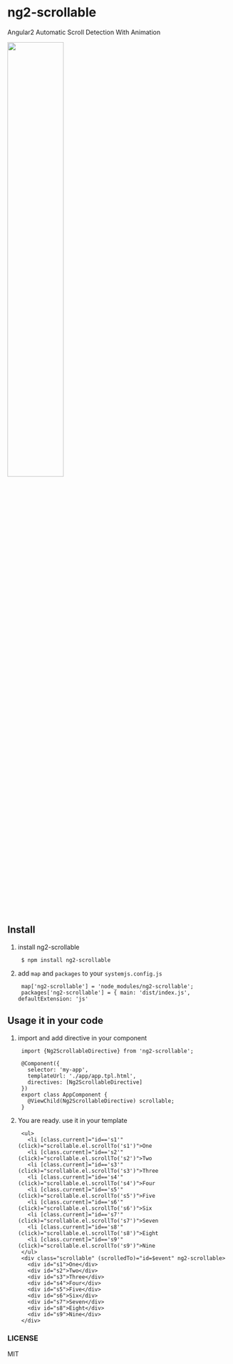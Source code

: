 # ng2-scrollable
Angular2 Automatic Scroll Detection With Animation


<a href="http://plnkr.co/edit/k5zEfS?p=preview">
  <img src=""http://i.imgur.com/9PWnNqe.png" width="50% border="1" />
</a>

## Install

1. install ng2-scrollable

        $ npm install ng2-scrollable

2. add `map` and `packages` to your `systemjs.config.js`

        map['ng2-scrollable'] = 'node_modules/ng2-scrollable';
        packages['ng2-scrollable'] = { main: 'dist/index.js', defaultExtension: 'js' 

## Usage it in your code

1. import and add directive in your component

        import {Ng2ScrollableDirective} from 'ng2-scrollable';

        @Component({
          selector: 'my-app',
          templateUrl: './app/app.tpl.html',
          directives: [Ng2ScrollableDirective]
        })
        export class AppComponent {
          @ViewChild(Ng2ScrollableDirective) scrollable;
        }


2. You are ready. use it in your template

        <ul>
          <li [class.current]="id=='s1'" (click)="scrollable.el.scrollTo('s1')">One
          <li [class.current]="id=='s2'" (click)="scrollable.el.scrollTo('s2')">Two
          <li [class.current]="id=='s3'" (click)="scrollable.el.scrollTo('s3')">Three
          <li [class.current]="id=='s4'" (click)="scrollable.el.scrollTo('s4')">Four
          <li [class.current]="id=='s5'" (click)="scrollable.el.scrollTo('s5')">Five
          <li [class.current]="id=='s6'" (click)="scrollable.el.scrollTo('s6')">Six
          <li [class.current]="id=='s7'" (click)="scrollable.el.scrollTo('s7')">Seven
          <li [class.current]="id=='s8'" (click)="scrollable.el.scrollTo('s8')">Eight
          <li [class.current]="id=='s9'" (click)="scrollable.el.scrollTo('s9')">Nine
        </ul>
        <div class="scrollable" (scrolledTo)="id=$event" ng2-scrollable>
          <div id="s1">One</div>
          <div id="s2">Two</div>
          <div id="s3">Three</div>
          <div id="s4">Four</div>
          <div id="s5">Five</div>
          <div id="s6">Six</div>
          <div id="s7">Seven</div>
          <div id="s8">Eight</div>
          <div id="s9">Nine</div>
        </div>

### LICENSE 
MIT

